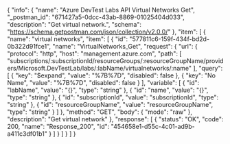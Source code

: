 {
  "info": {
    "name": "Azure DevTest Labs API Virtual Networks Get",
    "_postman_id": "671427a5-0dcc-43ab-8869-01025404d033",
    "description": "Get virtual network.",
    "schema": "https://schema.getpostman.com/json/collection/v2.0.0/"
  },
  "item": [
    {
      "name": "virtual networks",
      "item": [
        {
          "id": "577811c6-159f-434f-bd2d-0b322d91fce1",
          "name": "VirtualNetworks_Get",
          "request": {
            "url": {
              "protocol": "http",
              "host": "management.azure.com",
              "path": [
                "subscriptions/:subscriptionId/resourceGroups/:resourceGroupName/providers/Microsoft.DevTestLab/labs/:labName/virtualnetworks/:name"
              ],
              "query": [
                {
                  "key": "$expand",
                  "value": "%7B%7D",
                  "disabled": false
                },
                {
                  "key": "No Name",
                  "value": "%7B%7D",
                  "disabled": false
                }
              ],
              "variable": [
                {
                  "id": "labName",
                  "value": "{}",
                  "type": "string"
                },
                {
                  "id": "name",
                  "value": "{}",
                  "type": "string"
                },
                {
                  "id": "subscriptionId",
                  "value": "subscriptionId",
                  "type": "string"
                },
                {
                  "id": "resourceGroupName",
                  "value": "resourceGroupName",
                  "type": "string"
                }
              ]
            },
            "method": "GET",
            "body": {
              "mode": "raw"
            },
            "description": "Get virtual network"
          },
          "response": [
            {
              "status": "OK",
              "code": 200,
              "name": "Response_200",
              "id": "454658e1-d55c-4c01-ad9b-a411c3df01b1"
            }
          ]
        }
      ]
    }
  ]
}